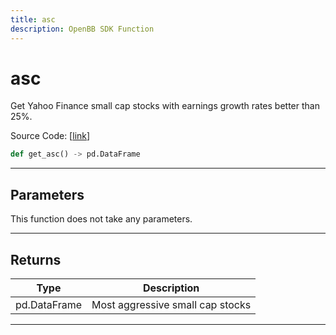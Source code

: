 ```yaml
---
title: asc
description: OpenBB SDK Function
---
```


# asc

Get Yahoo Finance small cap stocks with earnings growth rates better than 25%.

Source Code: [[link](https://github.com/OpenBB-finance/OpenBBTerminal/tree/main/openbb_terminal/stocks/discovery/yahoofinance_model.py#L138)]

```python
def get_asc() -> pd.DataFrame
```
---
## Parameters

This function does not take any parameters.

---
## Returns

| Type | Description |
| ---- | ----------- |
| pd.DataFrame | Most aggressive small cap stocks |

---
